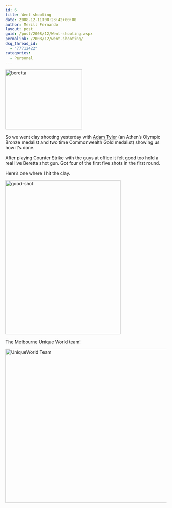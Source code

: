 ```yaml
---
id: 6
title: Went shooting
date: 2008-12-11T08:23:42+00:00
author: Merill Fernando
layout: post
guid: /post/2008/12/Went-shooting.aspx
permalink: /2008/12/went-shooting/
dsq_thread_id:
  - "77712422"
categories:
  - Personal
---
```

<p><a href="http://www.merill.net/wp-content/uploads/files/WindowsLiveWriter/Wentshooting_811D/beretta_2.jpg" rel="lightbox"><img title="beretta" style="border-top-width: 0px; display: inline; border-left-width: 0px; border-bottom-width: 0px; border-right-width: 0px" height="187" alt="beretta" src="http://www.merill.net/wp-content/uploads/files/WindowsLiveWriter/Wentshooting_811D/beretta_thumb.jpg" width="240" border="0" /></a> </p>  <p>So we went clay shooting yesterday with <a href="http://www.ozshooting.com.au/">Adam Tyler</a> (an Athen’s Olympic Bronze medalist and two time Commonwealth Gold medalist) showing us how it’s done.</p>  <p>After playing Counter Strike with the guys at office it felt good too hold a real live Beretta shot gun. Got four of the first five shots in the first round.</p>  <p>Here’s one where I hit the clay.</p>  <p><a href="http://www.merill.net/wp-content/uploads/files/WindowsLiveWriter/Wentshooting_811D/good-shot_2.jpg" rel="lightbox"><img title="good-shot" style="border-top-width: 0px; display: inline; border-left-width: 0px; border-bottom-width: 0px; border-right-width: 0px" height="480" alt="good-shot" src="http://www.merill.net/wp-content/uploads/files/WindowsLiveWriter/Wentshooting_811D/good-shot_thumb.jpg" width="360" border="0" /></a> </p>  <p>The Melbourne Unique World team!</p>  <p><a href="http://www.merill.net/wp-content/uploads/files/WindowsLiveWriter/Wentshooting_811D/UniqueWorld%20Team.jpg" rel="lightbox"><img title="UniqueWorld Team" style="border-right: 0px; border-top: 0px; display: inline; border-left: 0px; border-bottom: 0px" height="480" alt="UniqueWorld Team" src="http://www.merill.net/wp-content/uploads/files/WindowsLiveWriter/Wentshooting_811D/UniqueWorld%20Team_thumb.jpg" width="640" border="0" /></a></p>